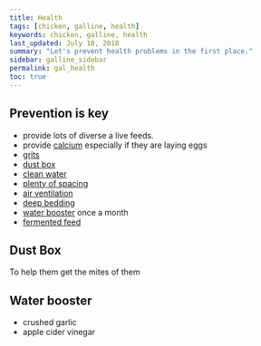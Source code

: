 ```yaml
---
title: Health
tags: [chicken, galline, health]
keywords: chicken, galline, health
last_updated: July 10, 2018
summary: "Let's prevent health problems in the first place."
sidebar: galline_sidebar
permalink: gal_health
toc: true
---
```


## Prevention is key
- provide lots of diverse a live feeds.
- provide [calcium](#calcium) especially if they are laying eggs
- [grits](#grits)
- [dust box](#dust-box)
- [clean water](#clean-water)
- [plenty of spacing](#spacing)
- [air ventilation](#air-ventilation)
- [deep bedding](#deep-bedding)
- [water booster](#water-booster) once a month
- [fermented feed](#fermented-feed)

## Dust Box
To help them get the mites of them
 
## Water booster
- crushed garlic
- apple cider vinegar